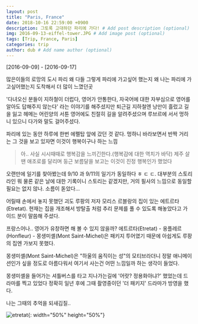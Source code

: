 ```yaml
---
layout: post
title: "Paris, France"
date: 2018-10-16 22:59:00 +0900
description: 그토록 고대하던 파리에 가다! # Add post description (optional)
img: 2016-09-13-eiffel-tower.JPG # Add image post (optional)
tags: [Trip, France, Paris]
categories: trip
author: dub # Add name author (optional)
---
```


[2016-09-09] - [2016-09-17]

많은이들의 로망의 도시 파리 왜 다들 그렇게 파리에 가고싶어 했는지 왜 나는 파리에 가고싶어했는지 
도착해서 더 많이 느꼈던곳    

'다녀오신 분들이 지하철이 더럽다, 영어가 안통한다, 자국어에 대한 자부심으로 영어를 알아도 답해주지 않는다' 
라는 이야기를 해주셨지만 퇴근길 지하철엔 낭만이 흘렀고 길을 잃고 헤메는 어린양의 서툰 영어에도 친절히 길을 알려주셨으며 
루브르에 서서 멍하니 있으니 다가와 말도 걸어주셨다.

파리에 있는 동안 하루에 한번 에펠탑 앞에 갔던 것 같다. 멍하니 바라보면서 반짝 거리는 그 것을 보고 있자면 이것이 행복이구나 하는 느낌

> 아.. 사실 시시때때로 행복감을 느끼긴한다.(행복감에 대한 역치가 바닥) 
> 제주 살땐 애조로를 달리며 둥근 보름달을 보고는 
> 이것이 진정 행복인가 했었다   

오랜만에 일기를 찾아봤는데 9/10 과 9/11의 일기가 동일하다 ㅎ ㄷ ㄷ. 
대부분의 스토리라인 뭐 물론 같은 날에 대한 기록이니 스토리는 같겠지만, 거의 필사의 느낌으로 동일할 필요는 없지 않나. 소름이 돋았다...  

어릴때 손에서 놓지 못했던 괴도 루팡의 저자 모리스 르블랑의 집이 있는 에트르타(Etretat). 
현재는 집을 개조해서 방탈출 처럼 추리 문제를 풀 수 있도록 해놓았다고 가이드 분이 말씀해 주셨다.  

프랑스어나.. 영어가 유창하면 해 볼 수 있지 않을까? 
에트르타(Etretat) - 옹플레르(Honfleur) - 몽생미셸(Mont Saint-Michel)은 패키지 투어였기 때문에 아쉽게도 루팡의 집엔 가보지 못했다.   

몽생미셸(Mont Saint-Michel)은 "하울의 움직이는 성"의 모티브라더니 
정말 애니메이션인가 싶을 정도로 아름다워서 여기서 사는건 어떤 느낌일까 하는 생각이 들었다.  

몽생미셸을 들어가는 셔틀버스를 타고 지나가는길에 '어랏? 정용화아냐?' 했었는데 드라마를 찍고 있었다 
정확히 일년 후에 그때 촬영중이던 '더 패키지' 드라마가 방영을 했다.  

나는 그때의 추억을 되새김질..   


![etretat]({{site.baseurl}}/assets/img/2016-09-12-etretat.JPG){: width="50%" height="50%"}
